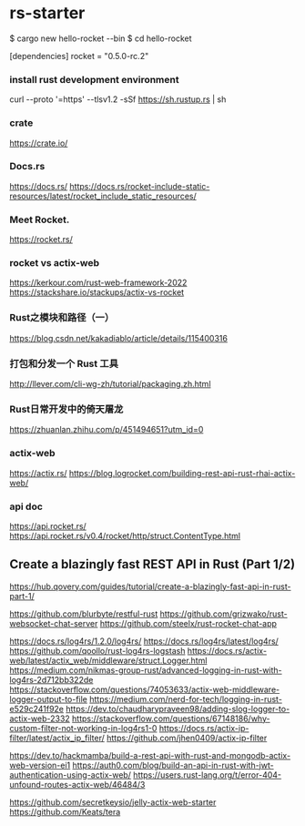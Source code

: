 ﻿# rs-starter

$ cargo new hello-rocket --bin
$ cd hello-rocket

[dependencies]
rocket = "0.5.0-rc.2"

### install rust development environment
curl --proto '=https' --tlsv1.2 -sSf https://sh.rustup.rs | sh


### crate
https://crate.io/

### Docs.rs
https://docs.rs/
https://docs.rs/rocket-include-static-resources/latest/rocket_include_static_resources/

### Meet Rocket.
https://rocket.rs/

### rocket vs actix-web
https://kerkour.com/rust-web-framework-2022
https://stackshare.io/stackups/actix-vs-rocket

### Rust之模块和路径（一）
https://blog.csdn.net/kakadiablo/article/details/115400316

### 打包和分发一个 Rust 工具
http://llever.com/cli-wg-zh/tutorial/packaging.zh.html

### Rust日常开发中的倚天屠龙
https://zhuanlan.zhihu.com/p/451494651?utm_id=0

### actix-web
https://actix.rs/
https://blog.logrocket.com/building-rest-api-rust-rhai-actix-web/



### api doc
https://api.rocket.rs/
https://api.rocket.rs/v0.4/rocket/http/struct.ContentType.html

## Create a blazingly fast REST API in Rust (Part 1/2)
https://hub.qovery.com/guides/tutorial/create-a-blazingly-fast-api-in-rust-part-1/

https://github.com/blurbyte/restful-rust
https://github.com/grizwako/rust-websocket-chat-server
https://github.com/steelx/rust-rocket-chat-app


https://docs.rs/log4rs/1.2.0/log4rs/
https://docs.rs/log4rs/latest/log4rs/
https://github.com/qoollo/rust-log4rs-logstash
https://docs.rs/actix-web/latest/actix_web/middleware/struct.Logger.html
https://medium.com/nikmas-group-rust/advanced-logging-in-rust-with-log4rs-2d712bb322de
https://stackoverflow.com/questions/74053633/actix-web-middleware-logger-output-to-file
https://medium.com/nerd-for-tech/logging-in-rust-e529c241f92e
https://dev.to/chaudharypraveen98/adding-slog-logger-to-actix-web-2332
https://stackoverflow.com/questions/67148186/why-custom-filter-not-working-in-log4rs1-0
https://docs.rs/actix-ip-filter/latest/actix_ip_filter/
https://github.com/jhen0409/actix-ip-filter

https://dev.to/hackmamba/build-a-rest-api-with-rust-and-mongodb-actix-web-version-ei1
https://auth0.com/blog/build-an-api-in-rust-with-jwt-authentication-using-actix-web/
https://users.rust-lang.org/t/error-404-unfound-routes-actix-web/46484/3

https://github.com/secretkeysio/jelly-actix-web-starter
https://github.com/Keats/tera






